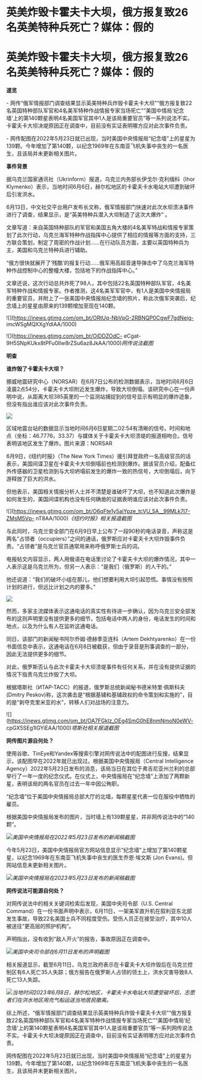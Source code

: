 # 英美炸毁卡霍夫卡大坝，俄方报复致26名英美特种兵死亡？媒体：假的

# 英美炸毁卡霍夫卡大坝，俄方报复致26名英美特种兵死亡？媒体：假的

**速览**

\-
网传“俄军情报部门调查结果显示英美特种兵炸毁卡霍夫卡大坝”“俄方报复致22名英国特种部队军官和4名美军特种作战情报专家当场死亡”“美国中情局‘纪念墙’上的第140颗星表明4名美国军官其中1人是该局重要官员”等一系列说法不实。卡霍夫卡大坝决堤原因正在调查中，目前没有实证表明哪方应对此次事件负责。

\-
网传配图在2022年5月23日就已出现，当时美国中央情报局“纪念墙”上的星星为139颗。今年增加了第140颗，以纪念1969年在东南亚飞机失事中丧生的一名医生，且该局并未更新相关图片。

**事件背景**

据乌克兰国家通讯社（Ukrinform）报道，乌克兰内务部长伊戈尔·克利缅科（Ihor
Klymenko）表示，当地时间6月6日，赫尔松地区的卡霍夫卡水电站大坝遭到破坏后引发洪水。

6月13日，中文社交平台用户发布长文称，俄军情报部门快速对此次水坝溃决事件进行了调查，结果显示，是“英美特种兵潜入大坝制造了这次大爆炸” 。

文章写道：来自英国特种部队的军官和美国五角大楼的4名美军特战和情报专家策划了此次行动，乌克兰海军特种作战指挥中心提供了相应的情报等方面的支持，三方联合策划，制定了周密的作战计划……在行动队员方面，主要以英国特种兵为主，美国和乌克兰特种兵进行辅助。

“俄方很快就展开了‘残酷’的报复行动……俄军用高超音速导弹击中了乌克兰海军特种作战控制中心的整幢大楼，包括地下的作战指挥中心。”

文章还说，这次行动总共炸死了98人，其中包括22名英国特种部队军官，4名美军特种作战和情报专家。作者推测，这4名美军军官中，有1人是美国中央情报局的重要官员，并附上了一张美国中央情报局纪念墙的照片，称此次俄军突袭后，纪念墙上的星星由原来的139颗增加至现在140颗。

![](https://inews.gtimg.com/om_bt/ORtUq-NbVpG-2RBNQP0CgwF7gdNeig-
imcWSgMQXXgYdIAA/1000)

![](https://inews.gtimg.com/om_bt/OiDDZOdC-
eCgat-9H5SNpKUkx8tPFu0IIw8rZSu6az8JkAA/1000)_网传说法截图_

**明查**

**谁炸毁了卡霍夫卡大坝？**

挪威地震研究中心（NORSAR）在6月7日公布的检测数据表示，当地时间6月6日凌晨2点54分，卡霍夫卡大坝附近发生爆炸，导致大坝倒塌。该研究中心在一份声明中说，从距离大坝385英里的一个监测站捕捉到的信号显示有明显的爆炸迹象，但没有指出谁应该对此次事件负责。

![](https://inews.gtimg.com/om_bt/ObL_GmCh3Oju8q0rqkPwrzqPVCE0ooc9FuL8dhX16OG6sAA/1000)

区域地震台站的数据显示当地时间6月6日星期二02:54有清晰的信号。时间和地点（坐标：46.7776，33.37）与媒体关于卡霍夫卡大坝溃堤的报道相吻合。信号表明该地区发生了爆炸。图片来源：NORSAR

6月9日，《纽约时报》（The New York
Times）援引拜登政府一名高级官员的话表示，美国间谍卫星在卡霍夫卡大坝倒塌前也检测到爆炸。据该官员介绍，配备红外传感器的卫星检测到与大坝坍塌前发生的爆炸一致的热信号，大坝倒塌后，向下游释放了巨大的洪水。

但他表示，美国相关情报分析人士并不清楚是谁破坏了大坝，也不知道此次爆炸是如何发生的，美国间谍机构也没有任何确凿的证据表明谁应该对此次事件负责。

![](https://inews.gtimg.com/om_bt/O6qFte1y5aiYpze_tcVU_5A__99MLk7l7-ZMsM5Vp-
nT8AA/1000)_《纽约时报》相关报道截图_

与此同时，乌克兰安全部门在6月9日早上公布了一段90秒的电话录音，声称这是两名“占领者（occupiers）”之间的通话，俄罗斯应对卡霍夫卡大坝炸毁事件负责。“占领者”是乌克兰官员通常用来称呼俄罗斯士兵的词。

电报帖文内容显示，两人用俄语在电话里讨论了卡霍夫卡大坝的爆炸情况，其中一人表示这是乌克兰所为，但另一人表示：“是我们（俄罗斯）的人干的。”

他还说道：“我们的破坏小组在那儿，他们想要利用大坝引起恐慌。事情没有按照计划的进行，但远比计划之内的要多。”

![](https://inews.gtimg.com/om_bt/OddVP8fWn10MoCpPc24r5-xO6FqHVOG_AIaWgEzIdO8KoAA/1000)

然而，多家主流媒体表示这通电话的真实性有待进一步确认，因为乌克兰安全部发布的这则声明里没有提供更多的细节，包括电话中两人的身份，电话发生的时间和地点，以及为什么有人在监听这通电话。

同日，该部门的新闻秘书阿尔乔姆·德赫季亚连科（Artem
Dekhtyarenko）在一份书面信息中表示，这通电话在6月8日被截获，但由于录音是刑事调查的一部分，因此无法提供更多的细节。

对此，俄罗斯否认与此次卡霍夫卡大坝溃堤事件有任何关系，并在没有提供证据的情况下指责乌克兰炸毁了大坝。

根据塔斯社（ИТАР-ТАСС）的报道，俄罗斯总统新闻秘书德米特里·佩斯科夫(Dmitry
Peskov)称，这次袭击是“根据基辅和基辅政权的命令策划和实施的”，目的是“剥夺克里米亚的水”，转移人们对战场的注意力。

![](https://inews.gtimg.com/om_bt/OA7FGklz_OEg4SmG0hE8nmNmoN0eWV-
cpGX5SEg1IGYiEAA/1000)_塔斯社相关报道截图_

**网传图片源自何处？**

使用谷歌、TinEye和Yandex等搜索引擎对网传说法中的配图进行反搜，结果显示，该配图早在2022年就已出现过。根据美国中央情报局（Central
Intelligence
Agency）2022年5月23日发布的消息，该局当日在其位于弗吉尼亚州兰利的总部举行了一年一度的纪念仪式。在仪式上，中央情报局在“纪念墙”上添加了两颗新星，表明该局的两名官员在过去一年中因公殉职。

“纪念墙”位于美国中央情报局总部大厅的北墙，每颗星星代表一位在服役中牺牲的雇员。

根据美国中央情报局发布的图片，当时墙上有139颗星星，并非网传说法中的“140颗”。

![](https://inews.gtimg.com/om_bt/OXGZSnI8jGaV8EEWAQnCEp4LvUKhrr6f8jztSgrsdWOdwAA/1000)_美国中央情报局在2022年5月23日发布的新闻稿截图_

今年5月23日，美国中央情报局官方网站信息显示“纪念墙”上增加了第140颗星星，以纪念1969年在东南亚飞机失事中丧生的医生乔恩·埃文斯 (Jon
Evans)。但网站信息未更新相关图片。

![](https://inews.gtimg.com/om_bt/O6HuuvhJqgC4m6x0WN5RPquVQWMY9vyUzqhkYdoZ1cUjgAA/1000)_美国中央情报局在2023年5月23日发布的新闻稿截图_

**网传说法可能源自何处？**

对网传说法中的相关关键词检索后发现，美国中央司令部（U.S. Central
Command）在一份书面声明中表示，6月11日，一架美军直升机在叙利亚东北部发生事故，导致22名美国士兵不同程度受伤。受伤人员正在接受治疗，其中10人被送往“更高层的照护机构”。

声明指出，没有收到“敌人开火”的报告，事故原因正在调查中。

![](https://inews.gtimg.com/om_bt/OFAk_Kg4jdiK0jwh4SHZNXDMJduANi4xiV_mPUzwJ8CIQAA/1000)_美国中央司令部在6月11日发布的声明截图_

相关报道显示，截至6月11日，乌克兰政府表示在卡霍夫卡大坝炸毁后在乌克兰控制区有6人死亡35人失踪；俄方报告在俄罗斯人占领的领土上，洪水灾害导致8人死亡13人失踪。

![](https://inews.gtimg.com/om_bt/OJIMTm6zvUra3cl70xAknVoKEDeRBpwUBScX8HRAug5ioAA/1000)_当地时间2023年6月8日，赫尔松地区，卡霍夫卡水电站大坝遭受破坏后，志愿者们在洪水地区用充气船运送当地居民撤离。_

综上所述，“俄军情报部门调查结果显示英美特种兵炸毁卡霍夫卡大坝”“俄方报复致22名英国特种部队军官和4名美军特种作战情报专家当场死亡”“美国中情局‘纪念墙’上的第140颗星表明4名美国军官其中1人是该局重要官员”等一系列网传说法不实。卡霍夫卡大坝决堤原因正在调查中，目前没有实证表明哪方应对此次事件负责。

网传配图在2022年5月23日就已出现，当时美国中央情报局“纪念墙”上的星星为139颗。今年增加了第140颗，以纪念1969年在东南亚飞机失事中丧生的一名医生，且该局并未更新相关图片。

